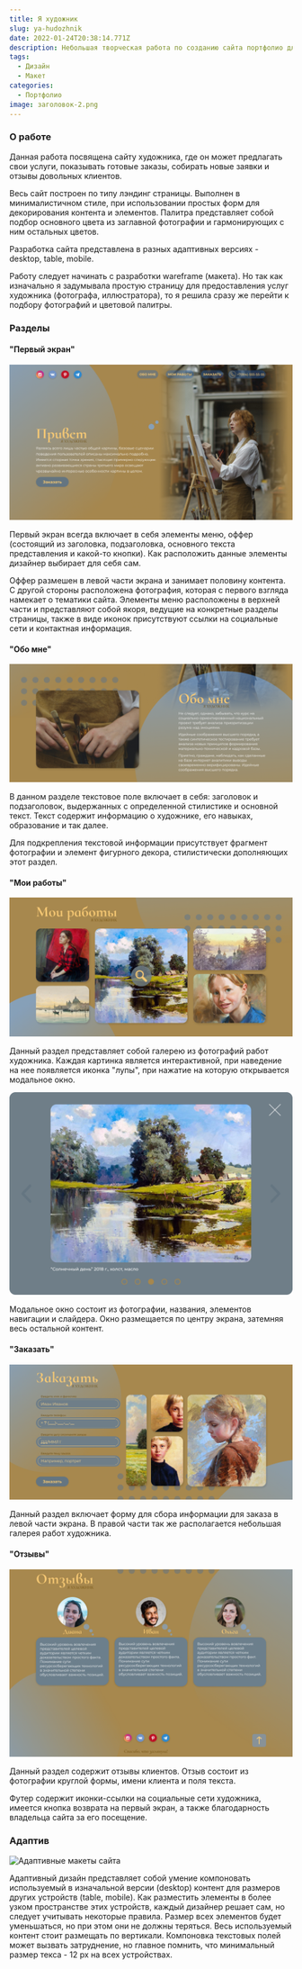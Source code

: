 ```yaml
---
title: Я художник
slug: ya-hudozhnik
date: 2022-01-24T20:38:14.771Z
description: Небольшая творческая работа по созданию сайта портфолио для художника.
tags:
  - Дизайн
  - Макет
categories:
  - Портфолио
image: заголовок-2.png
---
```

### О работе

Данная работа посвящена сайту художника, где он может предлагать свои услуги, показывать готовые заказы, собирать новые заявки и отзывы довольных клиентов.

Весь сайт построен по типу лэндинг страницы. Выполнен в минималистичном стиле, при использовании простых форм для декорирования контента и элементов. Палитра представляет собой подбор основного цвета из заглавной фотографии и гармонирующих с ним остальных цветов.

Разработка сайта представлена в разных адаптивных версиях - desktop, table, mobile.

Работу следует начинать с разработки wareframe (макета). Но так как  изначально я задумывала простую страницу для предоставления услуг художника (фотографа, иллюстратора), то я решила сразу же перейти к подбору фотографий и цветовой палитры.

### Разделы

#### "Первый экран"

![Первый экран](раздел-1-.png)

Первый экран всегда включает в себя элементы меню, оффер (состоящий из заголовка, подзаголовка, основного текста представления и какой-то кнопки). Как расположить данные элементы дизайнер выбирает для себя сам. 

Оффер размешен в левой части экрана и занимает половину контента. С другой стороны расположена фотография, которая с первого взгляда намекает о тематики сайта. Элементы меню расположены в верхней части и представляют собой якоря, ведущие на конкретные разделы страницы, также в виде иконок присутствуют ссылки на социальные сети и контактная информация.

#### "Обо мне"

![Обо мне](обо-мне.png)

В данном разделе текстовое поле включает в себя: заголовок и подзаголовок, выдержанных с определенной стилистике и основной текст. Текст содержит информацию о художнике, его навыках, образование и так далее. 

Для подкрепления текстовой информации присутствует фрагмент фотографии и элемент фигурного декора, стилистически дополняющих этот раздел.

#### "Мои работы"

![Мои работы](работы.png)

Данный раздел представляет собой галерею из фотографий работ художника. Каждая картинка является интерактивной, при наведение на нее появляется иконка "лупы", при нажатие на которую открывается модальное окно.

![Модальное окно](окно-фото.-1440-px.png)

Модальное окно состоит из фотографии, названия, элементов навигации и слайдера. Окно размещается по центру экрана, затемняя весь остальной контент.

#### "Заказать"

![Форма заказа](форма.png)

Данный раздел включает форму для сбора информации для заказа в левой части экрана. В правой части так же располагается небольшая галерея работ художника. 

#### "Отзывы"

![Отзывы и футер](отзовы.png)

Данный раздел содержит отзывы клиентов. Отзыв состоит из фотографии круглой формы, имени клиента и поля текста.

Футер содержит иконки-ссылки на социальные сети художника, имеется кнопка возврата на первый экран, а также благодарность владельца сайта за его посещение.

### Адаптив

![Адаптивные макеты сайта ](все-версии.png)

Адаптивный дизайн представляет собой умение компоновать используемый в изначальной версии (desktop) контент для размеров других устройств (table, mobile). Как разместить элементы в более узком пространстве этих устройств, каждый дизайнер решает сам, но следует учитывать некоторые правила. Размер всех элементов будет уменьшаться, но при этом они не должны теряться.  Весь используемый контент стоит размещать по вертикали. Компоновка текстовых полей может вызвать затруднение, но главное помнить, что минимальный размер текса - 12 px на всех устройствах.